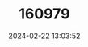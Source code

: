 ---
title: "160979"
category: "Iolaus djaloni"
draft: false
date: 2024-02-22 13:03:52
languages:
  English: ["Fouta Djalon Sapphire"]
---